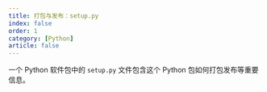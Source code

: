 ```yaml
---
title: 打包与发布：setup.py
index: false
order: 1
category: [Python]
article: false
---
```


一个 Python 软件包中的 `setup.py` 文件包含这个 Python 包如何打包发布等重要信息。

<AutoCatalog />
